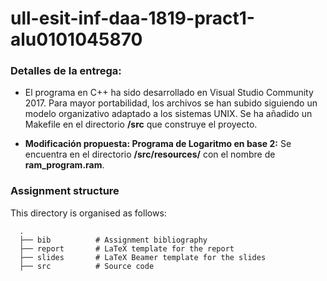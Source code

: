 # ull-esit-inf-daa-1819-pract1-alu0101045870

### Detalles de la entrega:

- El programa en C++ ha sido desarrollado en Visual Studio Community 2017. Para mayor portabilidad, los archivos se han subido siguiendo un modelo organizativo adaptado a los sistemas UNIX. Se ha añadido un Makefile en el directorio **/src** que construye el proyecto.

- **Modificación propuesta: Programa de Logaritmo en base 2:** Se encuentra en el directorio **/src/resources/** con el nombre de **ram_program.ram**.

### Assignment structure

This directory is organised as follows:

      .
      ├── bib          # Assignment bibliography
      ├── report       # LaTeX template for the report
      ├── slides       # LaTeX Beamer template for the slides
      ├── src          # Source code
